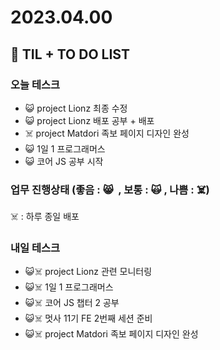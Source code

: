 # 2023.04.00

## 📓 TIL + TO DO LIST

### 오늘 테스크

- 😺 project Lionz 최종 수정
- 😺 project Lionz 배포 공부 + 배포
- ☠️ project Matdori 족보 페이지 디자인 완성
- 😺 1일 1 프로그래머스
- 😺 코어 JS 공부 시작

### 업무 진행상태 (좋음 : 😸  , 보통 : 🙀 , 나쁨 : ☠️)

☠️ : 하루 종일 배포

### 내일 테스크

- 😺☠️ project Lionz 관련 모니터링
- 😺☠️ 1일 1 프로그래머스
- 😺☠️ 코어 JS 챕터 2 공부
- 😺☠️ 멋사 11기 FE 2번째 세션 준비
- 😺☠️ project Matdori 족보 페이지 디자인 완성
